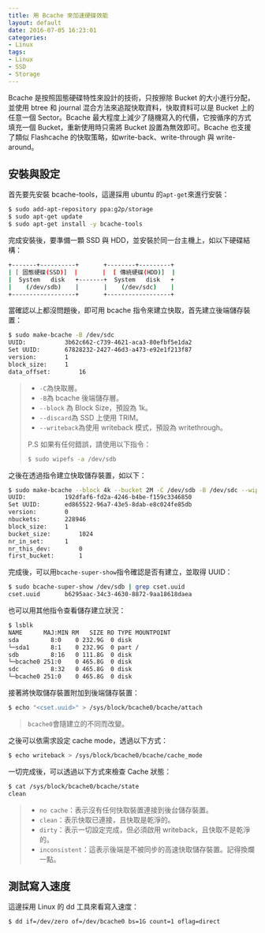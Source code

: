 ```yaml
---
title: 用 Bcache 來加速硬碟效能
layout: default
date: 2016-07-05 16:23:01
categories:
- Linux
tags:
- Linux
- SSD
- Storage
---
```

Bcache 是按照固態硬碟特性來設計的技術，只按擦除 Bucket 的大小進行分配，並使用 btree 和 journal 混合方法來追蹤快取資料，快取資料可以是 Bucket 上的任意一個 Sector。Bcache 最大程度上減少了隨機寫入的代價，它按循序的方式填充一個 Bucket，重新使用時只需將 Bucket 設置為無效即可。Bcache 也支援了類似 Flashcache 的快取策略，如write-back、write-through 與 write-around。

<!--more-->

## 安裝與設定
首先要先安裝 bcache-tools，這邊採用 ubuntu 的`apt-get`來進行安裝：
```sh
$ sudo add-apt-repository ppa:g2p/storage
$ sudo apt-get update
$ sudo apt-get install -y bcache-tools
```

完成安裝後，要準備一顆 SSD 與 HDD，並安裝於同一台主機上，如以下硬碟結構：
```sh
+-------+----------+       +--------+---------+       
| [ 固態硬碟(SSD)]  |       |  [ 傳統硬碟(HDD)]  |       
|  System   disk   +-------+  System   disk   +
|    (/dev/sdb)    |       |    (/dev/sdc)    |
+------------------+       +------------------+
```

當確認以上都沒問題後，即可用 bcache 指令來建立快取，首先建立後端儲存裝置：
```sh
$ sudo make-bcache -B /dev/sdc
UUID:			3b62c662-c739-4621-aca3-80efbf5e1da2
Set UUID:		67828232-2427-46d3-a473-e92e1f213f87
version:		1
block_size:		1
data_offset:		16
```
> * `-C`為快取層。
> * `-B`為 bcache 後端儲存層。
> * `--block` 為 Block Size，預設為 1k。
> * `--discard`為 SSD 上使用 TRIM。
> * `--writeback`為使用 writeback 模式，預設為 writethrough。
>
> P.S 如果有任何錯誤，請使用以下指令：
> ```sh
> $ sudo wipefs -a /dev/sdb
> ```

之後在透過指令建立快取儲存裝置，如以下：
```sh
$ sudo make-bcache --block 4k --bucket 2M -C /dev/sdb -B /dev/sdc --wipe-bcache
UUID:			192dfaf6-fd2a-4246-b4be-f159c3346850
Set UUID:		ed865522-96a7-43e5-8dab-e8c024fe85db
version:		0
nbuckets:		228946
block_size:		1
bucket_size:		1024
nr_in_set:		1
nr_this_dev:		0
first_bucket:		1
```

完成後，可以用`bcache-super-show`指令確認是否有建立，並取得 UUID：
```sh
$ sudo bcache-super-show /dev/sdb | grep cset.uuid
cset.uuid		b6295aac-34c3-4630-8872-9aa18618daea
```

也可以用其他指令查看儲存建立狀況：
```sh
$ lsblk
NAME      MAJ:MIN RM   SIZE RO TYPE MOUNTPOINT
sda         8:0    0 232.9G  0 disk
└─sda1      8:1    0 232.9G  0 part /
sdb         8:16   0 111.8G  0 disk
└─bcache0 251:0    0 465.8G  0 disk
sdc         8:32   0 465.8G  0 disk
└─bcache0 251:0    0 465.8G  0 disk
```

接著將快取儲存裝置附加到後端儲存裝置：
```sh
$ echo "<cset.uuid>" > /sys/block/bcache0/bcache/attach
```
> `bcache0`會隨建立的不同而改變。

之後可以依需求設定 cache mode，透過以下方式：
```sh
$ echo writeback > /sys/block/bcache0/bcache/cache_mode
```

一切完成後，可以透過以下方式來檢查 Cache 狀態：
```sh
$ cat /sys/block/bcache0/bcache/state
clean
```
> * `no cache`：表示沒有任何快取裝置連接到後台儲存裝置。
> * `clean`：表示快取已連接，且快取是乾淨的。
> * `dirty`：表示一切設定完成，但必須啟用 writeback，且快取不是乾淨的。
> * `inconsistent`：這表示後端是不被同步的高速快取儲存裝置。記得換爛一點。

## 測試寫入速度
這邊採用 Linux 的 dd 工具來看寫入速度：
```sh
$ dd if=/dev/zero of=/dev/bcache0 bs=1G count=1 oflag=direct
```
